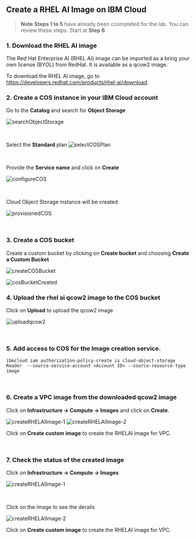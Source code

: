 ## Create a RHEL AI Image on IBM Cloud


> **Note**
> **Steps 1 to 5** have already been ccompleted for the lab. You can review these steps. Start at **Step 6**.


### 1. Download the RHEL AI image

The Red Hat Enterprise AI (RHEL AI) image can be imported as a bring your own license (BYOL) from RedHat. It is available as a qcow2 image.

To download the RHEL AI image, go to https://developers.redhat.com/products/rhel-ai/download. 


### 2. Create a COS instance in your IBM Cloud account

Go to the **Catalog** and search for **Object Storage**

![searchObjectStorage](images/searchObjectStorage.png)

<p>&nbsp;</p>

Select the **Standard** plan
![selectCOSPlan](images/selectCOSPlan.png)

<p>&nbsp;</p>

Provide the **Service name** and click on **Create**

![configureCOS](images/configureCOS.png)


<p>&nbsp;</p>

Cloud Object Storage instance will be created

![provisionedCOS](images/provisionedCOS.png)


<p>&nbsp;</p>



### 3. Create a COS bucket

Create a custom bucket by clicking on **Create bucket** and choosing **Create a Custom Bucket**

![createCOSBucket](images/createCOSBucket.png)

![cosBucketCreated](images/cosBucketCreated.png)



### 4. Upload the rhel ai qcow2 image to the COS bucket

Click on **Upload** to upload the qcow2 image

![uploadqcow2](images/uploadqcow2.png)

<p>&nbsp;</p>

### 5. Add access to COS for the Image creation service. 

```
ibmcloud iam authorization-policy-create is cloud-object-storage Reader  --source-service-account <Account ID> --source-resource-type image
```

<p>&nbsp;</p>

### 6. Create a VPC image from the downloaded qcow2 image

Click on **Infrastructure -> Compute -> Images**  and click on **Create**.

![createRHELAIImage-1](images/createRHELAIImage-1.png)
![createRHELAIImage-2](images/createRHELAIImage-2.png)

Click on **Create custom image** to create the RHELAI image for VPC.

<p>&nbsp;</p>

### 7. Check the status of the created image 

Click on **Infrastructure -> Compute -> Images** 

![createRHELAIImage-1](images/createRHELAIImage-3.png)

<p>&nbsp;</p>
Click on the image to see the derails

![createRHELAIImage-2](images/createRHELAIImage-4.png)

Click on **Create custom image** to create the RHELAI image for VPC.